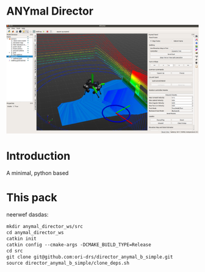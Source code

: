# ANYmal Director

![director](director_pic.png)

# Introduction

A minimal, python based

# This pack

neerwef dasdas:

	mkdir anymal_director_ws/src
	cd anymal_director_ws
	catkin init
	catkin config --cmake-args -DCMAKE_BUILD_TYPE=Release
	cd src
	git clone git@github.com:ori-drs/director_anymal_b_simple.git
	source director_anymal_b_simple/clone_deps.sh
